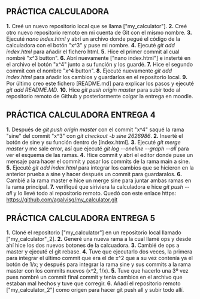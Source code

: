 ## PRÁCTICA CALCULADORA
**1.** Creé un nuevo repositorio local que se llama ["my_calculator"].
**2.** Creé otro nuevo repositorio remoto en mi cuenta de Git con el mismo nombre.
**3.** Ejecuté _nano index.html_ y abrí un archivo donde pegué el código de la calculadora con el botón "x^3" y puse mi nombre.
**4.** Ejecuté _git add index.html_ para añadir el fichero html.
**5.** Hice el primer commit al cual nombré "x^3 button".
**6.** Abrí nuevamente ["nano index.html"] e insterté en el archivo el botón "x^4" junto a su función y los guardé.
**7.** Hice el segundo commit con el nombre "x^4 button".
**8.** Ejecuté nuevamente _git add index.html_ para añadir los cambios y guardarlos en el repositorio local.
**9.** Por último creo este fichero [README.md] para explicar los pasos y ejecuté _git add README.MD_.
**10.** Hice _git push origin master_ para subir todo al repositorio remoto de Github y posteriormente colgar la entrega en moodle.


## PRÁCTICA CALCULADORA ENTREGA 4

**1.** Después de _git push origin master_ con el commit "x^4" saqué la rama "sine" del commit "x^3" con _git checkout -b sine 2626986_.
**2.** Inserté el botón de sine y su función dentro de [index.html].
**3.** Ejecuté _git merge master_ y me sale error, así que ejecuté _git log --oneline --graph --all_ para ver el esquema de las ramas.
**4.** Hice commit y abrí el editor donde puse un mensaje para hacer el commit y pasar los commits de la rama main a sine.
**5.** Ejecuté _git add index.html_ para integrar los cambios que se hicieron en la anterior prueba a sine y hacer después un commit para guardaralos.
**6.** Cambié a la rama master e hice un merge sine para juntar ambas ramas en la rama principal.
**7.** verifiqué que siriviera la calculadora e hice _git push --all_ y lo llevé todo al repositorio remoto. Quedó con este enlace https: https://github.com/agalvisg/my_calculator.git


## PRÁCTICA CALCULADORA ENTREGA 5

**1.** Cloné el repositorio ["my_calculator"] en un repositorio local llamado ["my_calculator"_2].
**2.** Generé una nueva rama a la cual llamé ops y desde ahí hice los dos nuevos botones de la calcuadora. 
**3.** Cambié de ops a master y ejecuté el git rebase.
**4.** Tuve que ejecutarlo dos veces, la primera para integrar el último commit que era el de x^2 que a su vez contenía ya el botón de 1/x; y después para integrar la rama sine y sus commits a la rama master con los commits nuevos (x^2, 1/x).
**5.** Tuve que hacerlo una 3º vez pues nombré un commit final commit y tenía cambios en el archivo que estaban mal hechos y tuve que corregir.
**6.** Añadí el repositorio remoto ["my_calculator_2"] como origen para hacer git push all y subir todo allí.
